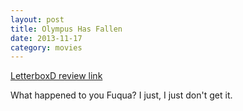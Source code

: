 ```yaml
---
layout: post
title: Olympus Has Fallen 
date: 2013-11-17
category: movies
---
```

 
[LetterboxD review link](http://letterboxd.com/samarthbhaskar/film/olympus-has-fallen/)

 What happened to you Fuqua? I just, I just don't get it.
